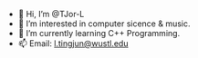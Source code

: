 - 👋 Hi, I’m @TJor-L
- 👀 I’m interested in computer sicence & music.
- 🌱 I’m currently learning C++ Programming.
- 📫 Email: l.tingjun@wustl.edu

<!---
TJor-L/TJor-L is a ✨ special ✨ repository because its `README.md` (this file) appears on your GitHub profile.
You can click the Preview link to take a look at your changes.
--->
